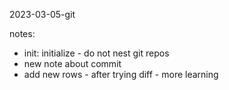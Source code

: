 2023-03-05-git

notes:
- init:  initialize - do not nest git repos
- new note about commit
- add new rows - after trying diff - more learning
